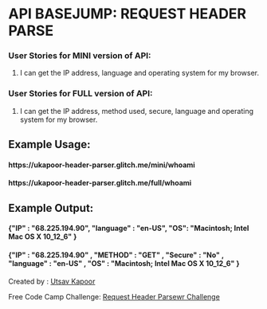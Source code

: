 <!DOCTYPE html>
<html>
   <head>
      <title>Backend Challenges | Free Code Camp</title>
      <link href="https://fonts.googleapis.com/css?family=Roboto" rel="stylesheet" type="text/css">
      <link href="/public/style.css" rel="stylesheet" type="text/css">
   </head>
   <body>
      <div class="container">
         <h1>API BASEJUMP: REQUEST HEADER PARSE</h1>
        <h3>User Stories for MINI version of API:</h3>
        <ol>
          <li>I can get the IP address, language and operating system for my browser.</li>
        </ol>
        <h3>User Stories for FULL version of API:</h3>
        <ol>
          <li>I can get the IP address, method used, secure, language and operating system for my browser.</li>
        </ol>
        <h2>Example Usage:</h2>
        <h4 class="example"><span>https://ukapoor-header-parser.glitch.me/mini/whoami</span></h4>
          <h4 class="example"><span>https://ukapoor-header-parser.glitch.me/full/whoami</span></h4>
        <h2>Example Output:</h2>
          <h4 class="example"><span>{"IP" : "68.225.194.90", "language" : "en-US", "OS": "Macintosh; Intel Mac OS X 10_12_6" }</span></h4>
          <h4 class="example"><span>{"IP" : "68.225.194.90" , "METHOD" : "GET" , "Secure" : "No" , "language" : "en-US" , "OS" : "Macintosh; Intel Mac OS X 10_12_6" }</span></h4>
      </div>
     <footer class="footer">
     <p>Created by : <a href="https://github.com/utsavkapoor" target="_blank">Utsav Kapoor</a></p>
  <p>Free Code Camp Challenge: <a href="https://www.freecodecamp.org/challenges/request-header-parser-microservice" target="_blank">Request Header Parsewr Challenge</a></p>
     </footer>
   </body>
</html>
